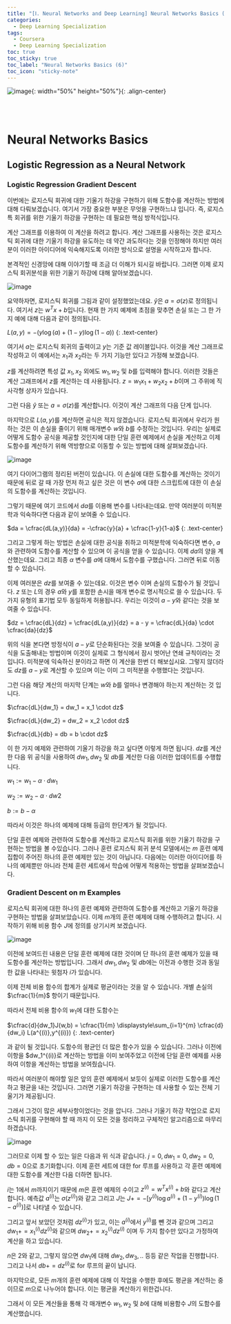 ```yaml
---
title: "[Ⅰ. Neural Networks and Deep Learning] Neural Networks Basics (6)"
categories:
  - Deep Learning Specialization
tags:
  - Coursera
  - Deep Learning Specialization
toc: true
toc_sticky: true
toc_label: "Neural Networks Basics (6)"
toc_icon: "sticky-note"
---
```


![image](https://user-images.githubusercontent.com/55765292/172768350-41a6b2f0-9468-4b13-bc94-4a38f89ce5e6.png){: width="50%" height="50%"}{: .align-center}

<br><br>

# Neural Networks Basics

## Logistic Regression as a Neural Network

### Logistic Regression Gradient Descent
이번에는 로지스틱 회귀에 대한 기울기 하강을 구현하기 위해 도함수를 계산하는 방법에 대해 다뤄보겠습니다. 여기서 가장 중요한 부분은 무엇을 구현하느냐 입니다. 즉, 로지스특 회귀를 위한 기울기 하강을 구현하는 데 필요한 핵심 방적식입니다.

계산 그래프를 이용하여 이 계산을 하려고 합니다. 계산 그래프를 사용하는 것은 로지스틱 회귀에 대한 기울기 하강을 유도하는 데 약간 과도하다는 것을 인정해야 하지만 여러분이 이러한 아이디어에 익숙해지도록 이러한 방식으로 설명을 시작하고자 합니다.

본격적인 신경망에 대해 이야기할 때 조금 더 이해가 되시길 바랍니다. 그러면 이제 로지스틱 회귀분석을 위한 기울기 하강에 대해 알아보겠습니다.

![image](https://user-images.githubusercontent.com/55765292/174207344-c5e1fd21-e62d-4065-b545-a688c676c3f2.png)

요약하자면, 로지스틱 회귀를 그림과 같이 설정했었는데요. $\hat{y}$은 $a = \sigma(z)$로 정의됩니다. 여기서 $z$는 $w^Tx + b$입니다. 현재 한 가지 예제에 초점을 맞추면 손실 또는 그 한 가지 예에 대해 다음과 같이 정의됩니다.

$L(a,y) = -(y\log{(a)} + (1-y)\log{(1-a))}$
{: .text-center}

여기서 $a$는 로지스틱 회귀의 출력이고 $y$는 기준 값 레이블입니다. 이것을 계산 그래프로 작성하고 이 예에서는 $x_1$과 $x_2$라는 두 가지 기능만 있다고 가정해 보겠습니다.

$z$를 계산하려면 특성 값 $x_1,x_2$ 외에도 $w_1,w_2$ 및 $b$를 입력해야 합니다. 이러한 것들은 계산 그래프에서 $z$를 계산하는 데 사용됩니다. $z = w_1x_1 + w_2x_2 + b$이며 그 주위에 직사각형 상자가 있습니다.

그런 다음 $\hat{y}$ 또는 $a = \sigma(z)$를 계산합니다. 이것이 계산 그래프의 다음 단계 입니다.

마지막으로 $L(a,y)$를 계산하면 공식은 적지 않겠습니다. 로지스틱 회귀에서 우리가 원하는 것은 이 손실을 줄이기 위해 매개변수 $w$와 $b$를 수정하는 것입니다. 우리는 실제로 어떻게 도함수 공식을 제공할 것인지에 대한 단일 훈련 예제에서 손실을 계산하고 이제 도함수를 계산하기 위해 역방향으로 이동할 수 있는 방법에 대해 살펴보겠습니다.

![image](https://user-images.githubusercontent.com/55765292/174207363-5d0cd927-485b-4395-a107-e03c31b3bbb9.png)

여기 다이어그램의 정리된 버전이 있습니다. 이 손실에 대한 도함수를 계산하는 것이기 때문에 뒤로 갈 때 가장 먼저 하고 싶은 것은 이 변수 $a$에 대한 스크립트에 대한 이 손실의 도함수를 계산하는 것입니다.

그렇기 때문에 여기 코드에서 $da$를 이용해 변수를 나타내는데요. 만약 여러분이 미적분학과 익숙하다면 다음과 같이 보여줄 수 있습니다.

$da = \cfrac{dL(a,y)}{da} = -\cfrac{y}{a} + \cfrac{1-y}{1-a}$
{: .text-center}

그리고 그렇게 하는 방법은 손실에 대한 공식을 취하고 미적분학에 익숙하다면 변수, $a$와 관련하여 도함수를 계산할 수 있으며 이 공식을 얻을 수 있습니다. 이제 $da$의 양을 계산했는데요. 그리고 최종 $\alpha$ 변수를 $a$에 대해서 도함수를 구했습니다. 그러면 뒤로 이동할 수 있습니다.

이제 여러분은 $dz$를 보여줄 수 있는데요. 이것은 변수 이며 손실의 도함수가 될 것입니다. $z$ 또는 $L$의 경우 $a$와 $y$를 포함한 손시을 매개 변수로 명시적으로 쓸 수 있습니다. 두 가지 유형의 표기법 모두 동일하게 허용됩니다. 우리는 이것이 $a -y$와 같다는 것을 보여줄 수 있습니다.

$dz = \cfrac{dL}{dz} = \cfrac{dL(a,y)}{dz} = a - y = \cfrac{dL}{da} \cdot \cfrac{da}{dz}$

위의 식을 본다면 방정식이 $a - y$로 단순화된다는 것을 보여줄 수 있습니다. 그것이 공식을 도출해내는 방법이며 이것이 실제로 그 형식에서 잠시 벗어난 연쇄 규칙이라는 것입니다. 미적분에 익숙하신 분이라고 하면 이 계산을 한번 더 해보십시요. 그렇지 않더라도 $dz$를 $a - y$로 계산할 수 있으며 이는 이미 그 미적분을 수행했다는 것입니다.

그런 다음 해당 계산의 마지막 단계는 $w$와 $b$를 얼마나 변경해야 하는지 계산하는 것 입니다. 

$\cfrac{dL}{dw_1} = dw_1 = x_1 \cdot dz$

$\cfrac{dL}{dw_2} = dw_2 = x_2 \cdot dz$

$\cfrac{dL}{db} = db = b \cdot dz$

이 한 가지 예제와 관련하여 기울기 하강을 하고 싶다면 이렇게 하면 됩니다. $dz$를 계산한 다음 위 공식을 사용하여 $dw_1,dw_2$ 및 $db$를 계산한 다음 이러한 업데이트를 수행합니다.

$w_1 := w_1 - \alpha \cdot dw_1$

$w_2 := w_2 - \alpha \cdot dw2$

$b := b - \alpha$

따라서 이것은 하나의 예제에 대해 등급의 한단계가 될 것입니다.

단일 훈련 예제와 관련하여 도함수를 계산하고 로지스틱 회귀를 위한 기울기 하강을 구현하는 방법을 볼 수있습니다. 그러나 훈련 로지스틱 회귀 분석 모델에서는 $m$ 훈련 예제 집합이 주어진 하나의 훈련 예제만 있는 것이 아닙니다. 다음에는 이러한 아이디어를 하나의 예제뿐만 아니라 전체 훈련 세트에서 학습에 어떻게 적용하는 방법을 살펴보겠습니다.


### Gradient Descent on m Examples
로지스틱 회귀에 대한 하나의 훈련 예제와 관련하여 도함수를 계산하고 기울기 하강을 구현하는 방법을 살펴보았습니다. 이제 $m$개의 훈련 예제에 대해 수행하려고 합니다. 시작하기 위해 비용 함수 $J$에 정의를 상기시켜 보겠습니다.

![image](https://user-images.githubusercontent.com/55765292/174223321-b241ff1b-fe4f-4f01-9e95-8ba73fac5362.png)

이전에 보여드린 내용은 단일 훈련 예제에 대한 것이며 단 하나의 훈련 예제가 있을 때 도함수를 계산하는 방법입니다. 그래서 $dw_1, dw_2$ 및 $db$에는 이전과 수행한 것과 동일한 값을 나타내는 윗첨자 $i$가 있습니다.

이제 전체 비용 함수의 합계가 실제로 평균이라는 것을 알 수 있습니다. 개별 손실의 $\cfrac{1}{m}$ 항이기 때문입니다.

따라서 전체 비용 함수의 $w_1$에 대한 도함수는

$\cfrac{d}{dw_1}J(w,b) = \cfrac{1}{m} \displaystyle\sum_{i=1}^{m} \cfrac{d}{dw_i} L(a^{(i)},y^{(i)})
{: .text-center}

과 같이 될 것입니다. 도함수의 평균인 더 많은 함수가 있을 수 있습니다. 그러나 이전에 이항을 $dw_1^{(i)}로 계산하는 방법을 이미 보여주었고 이전에 단일 훈련 예제를 사용하여 이항을 계산하는 방법을 보여줬습니다.

따라서 여러분이 해야할 일은 앞의 훈련 예제에서 보듯이 실제로 이러한 도함수를 계산하고 평균을 내는 것입니다. 그러면 기울기 하강을 구현하는 데 사용할 수 있는 전체 기울기가 제공됩니다.

그래서 그것이 많은 세부사항이었다는 것을 압니다. 그러나 기울기 하강 작업으로 로지스틱 회귀를 구현해야 할 때 까지 이 모든 것을 정리하고 구체적인 알고리즘으로 마무리하겠습니다.

![image](https://user-images.githubusercontent.com/55765292/174223374-414f8268-adf5-45d5-9cea-91ec8e991dbb.png)

그러므로 이제 할 수 있는 일은 다음과 위 식과 같습니다. $j=0,dw_1=0,dw_2=0,db=0$으로 초기화합니다. 이제 훈련 세트에 대한 for 루프를 사용하고 각 훈련 예제에 대한 도함수를 계산한 다음 더하면 됩니다.

$i$는 $1$에서 $m$까지이기 때문에 $m$은 훈련 예제의 수이고 
$z^{(i)} = w^Tx^{(i)} + b$와 같다고 계산합니다. 
예측값 $a^{(i)}$는 
$\sigma{(z^{(i)})}$와 같고 
그리고 $J$는 
$J += -[y^{(i)}\log{a^{(i)}} + (1-y^{(i)})\log{(1-a^{(i)})}]$로 나타낼 수 있습니다.

그리고 앞서 보았던 것처럼 $dz^{(i)}$가 있고, 이는 $a^{(i)}$에서 $y^{(i)}$를 뺀 것과 같으며 
그리고 $dw_1 += x_1^{(i)}dz^{(i)}$와 같으며 $dw_2 += x_2^{(i)}dz^{(i)}$ 이며 두 가지 함수만 있다고 가정하여 계산을 하고 있습니다.

$n$은 $2$와 같고, 그렇지 않으면 $dw_1$에 대해 $dw_2, dw_3, ..$ 등등 같은 작업을 진행합니다. 그리고 나서 $db += dz^{(i)}$로 for 루프의 끝이 납니다.

마지막으로, 모든 $m$개의 훈련 예제에 대해 이 작업을 수행한 후에도 평균을 계산하는 중이므로 $m$으로 나누어야 합니다. 이는 평균을 계산하기 위한겁니다.

그래서 이 모든 계산들을 통해 각 매개변수 $w_1,w_2$ 및 $b$에 대해 비용함수 $J$의 도함수를 계산했습니다.









